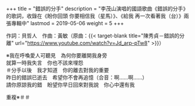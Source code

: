 +++
title = "錯誤的分手"
description = "李茂山演唱的國語歌曲《錯誤的分手》的歌詞，收錄在《盼你回頭 你要相信我（星馬）》、《給我 再一次看著我（台）》兩張專輯中"
lastmod = 2019-05-06
weight = 5
+++

作詞：貝哲人　作曲：黃敏（原曲：{{< target-blank title="陳秀貞－錯誤的分離" url="https://www.youtube.com/watch?v=Jd_arp-pTw8" >}}）

※我在呼喚愛人可聽見　為何你要離開我身旁    
就算一時我失言　你也不該來埋怨  
＃分手以後　我才知道　你的離去對我的重要  
昨日的錯誤已逝去　希望你不會再追憶（合音：啊……啊……）  
請你原諒我的錯　盼望你早日回來對我說　你心中還有我  

重複※＃＃